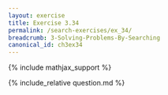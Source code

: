 ```yaml
---
layout: exercise
title: Exercise 3.34
permalink: /search-exercises/ex_34/
breadcrumb: 3-Solving-Problems-By-Searching
canonical_id: ch3ex34
---
```


{% include mathjax_support %}
<div id="hiddden">{% include_relative question.md %}</div>